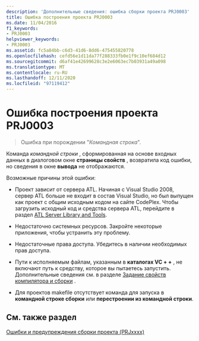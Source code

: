 ```yaml
---
description: 'Дополнительные сведения: ошибка сборки проекта PRJ0003'
title: Ошибка построения проекта PRJ0003
ms.date: 11/04/2016
f1_keywords:
- PRJ0003
helpviewer_keywords:
- PRJ0003
ms.assetid: fc5a84bb-c6d3-41d6-8dd6-475455820778
ms.openlocfilehash: cefd56e1d11da77f288333fb0e1f9c10ef684d12
ms.sourcegitcommit: d6af41e42699628c3e2e6063ec7b03931a49a098
ms.translationtype: MT
ms.contentlocale: ru-RU
ms.lasthandoff: 12/11/2020
ms.locfileid: "97119412"
---
```

# <a name="project-build-error-prj0003"></a>Ошибка построения проекта PRJ0003

> Ошибка при порождении "*Командная строка*".

Команда *командной строки* , сформированная на основе входных данных в диалоговом окне **страницы свойств** , возвратила код ошибки, но сведения в окне **вывода** не отображаются.

Возможные причины этой ошибки:

- Проект зависит от сервера ATL. Начиная с Visual Studio 2008, сервер ATL больше не входит в состав Visual Studio, но был выпущен как проект с общим исходным кодом на сайте CodePlex. Чтобы загрузить исходный код и средства сервера ATL, перейдите в раздел [ATL Server Library and Tools](https://go.microsoft.com/fwlink/p/?linkid=81979).

- Недостаточно системных ресурсов. Закройте некоторые приложения, чтобы устранить эту проблему.

- Недостаточные права доступа. Убедитесь в наличии необходимых прав доступа.

- Пути к исполняемым файлам, указанным в **каталогах VC + +** , не включают путь к средству, которое вы пытаетесь запустить. Дополнительные сведения см. в разделе [Задание свойств компилятора и сборки](../../build/working-with-project-properties.md) .

- Для проектов makefile отсутствует команда для запуска в **командной строке сборки** или **перестроении из командной строки**.

## <a name="see-also"></a>См. также раздел

[Ошибки и предупреждения сборки проекта (PRJxxxx)](../../error-messages/tool-errors/project-build-errors-and-warnings-prjxxxx.md)
